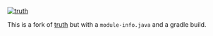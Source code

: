 [![truth](https://maven-badges.herokuapp.com/maven-central/io.github.jbock-java/truth/badge.svg?subject=truth)](https://maven-badges.herokuapp.com/maven-central/io.github.jbock-java/truth)

This is a fork of [truth](https://github.com/google/truth/)
but with a `module-info.java` and a gradle build.
